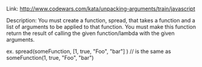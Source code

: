Link: http://www.codewars.com/kata/unpacking-arguments/train/javascript

Description: You must create a function, spread, that takes a function and a list of arguments to be applied to that function. You must make this function return the result of calling the given function/lambda with the given arguments.

ex.
spread(someFunction, [1, true, "Foo", "bar"] ) 
// is the same as
someFunction(1, true, "Foo", "bar")
